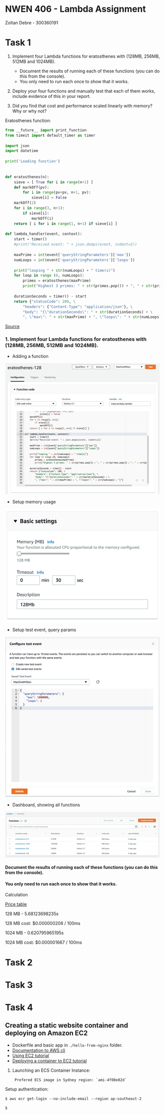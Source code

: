 # NWEN 406 - Lambda Assignment

Zoltan Debre - 300360191







# Task 1

1. Implement four Lambda functions for eratosthenes with (128MB, 256MB, 512MB and 1024MB).
    
    * Document the results of running each of these functions (you can do this from the console). 
    * You only need to run each once to show that it works.
    
2. Deploy your four functions and manually test that each of them works, include evidence of this in your report.


3. Did you find that cost and performance scaled linearly with memory? Why or why not?


Eratosthenes function:

```python
from __future__ import print_function
from timeit import default_timer as timer

import json
import datetime

print('Loading function')  


def eratosthenes(n):
    sieve = [ True for i in range(n+1) ]
    def markOff(pv):
        for i in range(pv+pv, n+1, pv):
            sieve[i] = False
    markOff(2)
    for i in range(3, n+1):
        if sieve[i]:
            markOff(i)
    return [ i for i in range(1, n+1) if sieve[i] ]

def lambda_handler(event, context):
    start = timer()
    #print("Received event: " + json.dumps(event, indent=2))

    maxPrime = int(event['queryStringParameters']['max'])
    numLoops = int(event['queryStringParameters']['loops'])

    print("looping " + str(numLoops) + " time(s)")
    for loop in range (0, numLoops):
        primes = eratosthenes(maxPrime)
        print("Highest 3 primes: " + str(primes.pop()) + ", " + str(primes.pop()) + ", " + str(primes.pop()))

    durationSeconds = timer() - start
    return {"statusCode": 200, \
        "headers": {"Content-Type": "application/json"}, \
        "body": "{\"durationSeconds\": " + str(durationSeconds) + \
        ", \"max\": " + str(maxPrime) + ", \"loops\": " + str(numLoops) + "}"}
```
[Source](https://github.com/jconning/lambda-cpu-cost)

### 1. Implement four Lambda functions for eratosthenes with (128MB, 256MB, 512MB and 1024MB).

* Adding a function

![Adding a function][function-configuration]

* Setup memory usage

![Setup memory usage][function-basic-settings]

* Setup test event, query params

![Setup test event, query params][function-test-event]

* Dashboard, showing all functions

![Dashboard, all functions][functions-list]

[function-configuration]:images/function-configuration.png
[function-basic-settings]:images/function-basic-settings.png
[function-test-event]:images/function-test-event.png
[functions-list]:images/functions-list.png

#### Document the results of running each of these functions (you can do this from the console).

 
#### You only need to run each once to show that it works.

Calculation

[Price table](https://aws.amazon.com/lambda/pricing/)

128 MB - 5.68123698235s

128 MB cost: $0.000000208 / 100ms 

1024 MB - 0.620795965195s

1024 MB cost: $0.000001667 / 100ms

# Task 2

# Task 3

# Task 4


## Creating a static website container and deploying on Amazon EC2

* Dockerfile and basic app in `./hello-from-nginx` folder.
* [Documentation to AWS cli](http://docs.aws.amazon.com/cli/latest/userguide/cli-chap-welcome.html)
* [Using EC2 tutorial](http://docs.aws.amazon.com/cli/latest/userguide/tutorial-ec2-ubuntu.html)
* [Deploying a container to EC2 tutorial](http://docs.aws.amazon.com/AmazonECS/latest/developerguide/ECS_AWSCLI.html)

1. Launching an ECS Container Instance:

        Prefered ECS image in Sydney region: `ami-4f08e82d`


Setup authentication:

```
$ aws ecr get-login --no-include-email --region ap-southeast-2
```

```
$ 
```
